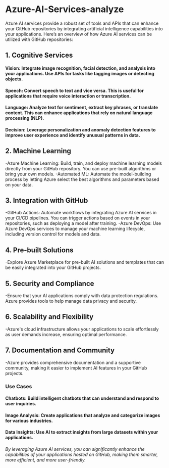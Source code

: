 # Azure-AI-Services-analyze
Azure AI services provide a robust set of tools and APIs that can enhance your GitHub repositories by integrating artificial intelligence capabilities into your applications. Here’s an overview of how Azure AI services can be utilized with GitHub repositories:

## 1. Cognitive Services
   
#### Vision: Integrate image recognition, facial detection, and analysis into your applications. Use APIs for tasks like tagging images or detecting objects.
#### Speech: Convert speech to text and vice versa. This is useful for applications that require voice interaction or transcription.
#### Language: Analyze text for sentiment, extract key phrases, or translate content. This can enhance applications that rely on natural language processing (NLP).
#### Decision: Leverage personalization and anomaly detection features to improve user experience and identify unusual patterns in data.

## 2. Machine Learning
-Azure Machine Learning: Build, train, and deploy machine learning models directly from your GitHub repository. You can use pre-built algorithms or bring your own models.
  -Automated ML: Automate the model-building process by letting Azure select the best algorithms and parameters based on your data.

## 3. Integration with GitHub
-GitHub Actions: Automate workflows by integrating Azure AI services in your CI/CD pipelines. You can trigger actions based on events in your repositories, such as deploying a model after training.
  -Azure DevOps: Use Azure DevOps services to manage your machine learning lifecycle, including version control for models and data.

## 4. Pre-built Solutions
-Explore Azure Marketplace for pre-built AI solutions and templates that can be easily integrated into your GitHub projects.

## 5. Security and Compliance
-Ensure that your AI applications comply with data protection regulations. Azure provides tools to help manage data privacy and security.

## 6. Scalability and Flexibility
-Azure's cloud infrastructure allows your applications to scale effortlessly as user demands increase, ensuring optimal performance.

## 7. Documentation and Community
-Azure provides comprehensive documentation and a supportive community, making it easier to implement AI features in your GitHub projects.

  ### Use Cases

  #### Chatbots: Build intelligent chatbots that can understand and respond to user inquiries.
  #### Image Analysis: Create applications that analyze and categorize images for various industries.
  #### Data Insights: Use AI to extract insights from large datasets within your applications.
  
###### By leveraging Azure AI services, you can significantly enhance the capabilities of your applications hosted on GitHub, making them smarter, more efficient, and more user-friendly.
